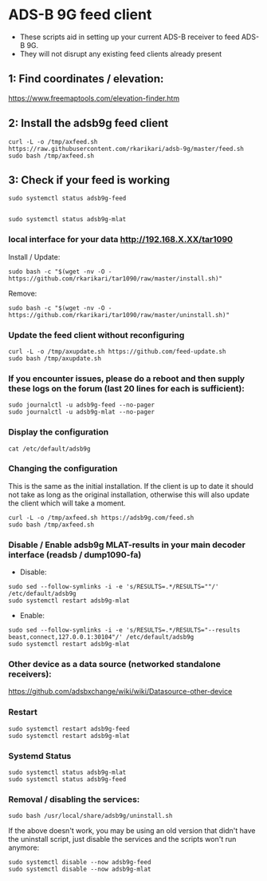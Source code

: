 # ADS-B 9G feed client

- These scripts aid in setting up your current ADS-B receiver to feed ADS-B 9G.
- They will not disrupt any existing feed clients already present

## 1: Find coordinates / elevation:

<https://www.freemaptools.com/elevation-finder.htm>

## 2: Install the adsb9g feed client

```
curl -L -o /tmp/axfeed.sh https://raw.githubusercontent.com/rkarikari/adsb-9g/master/feed.sh
sudo bash /tmp/axfeed.sh
```

## 3: Check  if your feed is working




 

```
sudo systemctl status adsb9g-feed


sudo systemctl status adsb9g-mlat
```

###  local interface for your data http://192.168.X.XX/tar1090

Install / Update:
```
sudo bash -c "$(wget -nv -O - https://github.com/rkarikari/tar1090/raw/master/install.sh)"
```
Remove:
```
sudo bash -c "$(wget -nv -O - https://github.com/rkarikari/tar1090/raw/master/uninstall.sh)"
```

### Update the feed client without reconfiguring

```
curl -L -o /tmp/axupdate.sh https://github.com/feed-update.sh
sudo bash /tmp/axupdate.sh
```


### If you encounter issues, please do a reboot and then supply these logs on the forum (last 20 lines for each is sufficient):

```
sudo journalctl -u adsb9g-feed --no-pager
sudo journalctl -u adsb9g-mlat --no-pager
```


### Display the configuration

```
cat /etc/default/adsb9g
```

### Changing the configuration

This is the same as the initial installation.
If the client is up to date it should not take as long as the original installation,
otherwise this will also update the client which will take a moment.

```
curl -L -o /tmp/axfeed.sh https://adsb9g.com/feed.sh
sudo bash /tmp/axfeed.sh
```

### Disable / Enable adsb9g MLAT-results in your main decoder interface (readsb / dump1090-fa)

- Disable:

```
sudo sed --follow-symlinks -i -e 's/RESULTS=.*/RESULTS=""/' /etc/default/adsb9g
sudo systemctl restart adsb9g-mlat
```
- Enable:

```
sudo sed --follow-symlinks -i -e 's/RESULTS=.*/RESULTS="--results beast,connect,127.0.0.1:30104"/' /etc/default/adsb9g
sudo systemctl restart adsb9g-mlat
```

### Other device as a data source (networked standalone receivers):

https://github.com/adsbxchange/wiki/wiki/Datasource-other-device

### Restart

```
sudo systemctl restart adsb9g-feed
sudo systemctl restart adsb9g-mlat
```


### Systemd Status

```
sudo systemctl status adsb9g-mlat
sudo systemctl status adsb9g-feed
```


### Removal / disabling the services:

```
sudo bash /usr/local/share/adsb9g/uninstall.sh
```

If the above doesn't work, you may be using an old version that didn't have the uninstall script, just disable the services and the scripts won't run anymore:

```
sudo systemctl disable --now adsb9g-feed
sudo systemctl disable --now adsb9g-mlat
```
